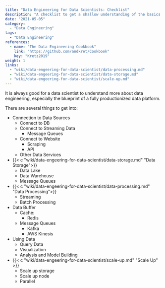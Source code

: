 ```yaml
---
title: "Data Engineering for Data Scientists: Checklist"
description: "A checklist to get a shallow understanding of the basics and the ecosystem"
date: "2021-05-05"
category:
  - "Data Engineering"
tags:
  - "Data Engineering"
references:
  - name: "The Data Engineering Cookbook"
    link: "https://github.com/andkret/Cookbook"
    key: "Kretz2019"
weight: 1
links:
  - "wiki/data-engeering-for-data-scientist/data-processing.md"
  - "wiki/data-engeering-for-data-scientist/data-storage.md"
  - "wiki/data-engeering-for-data-scientist/scale-up.md"
---
```


It is always good for a data scientist to understand more about data engineering, especially the blueprint of a fully productionized data platform.

There are several things to get into:

- Connection to Data Sources
  - Connect to DB
  - Connect to Streaming Data
    - Message Queues
  - Connect to Website
    - Scraping
    - API
  - Other Data Services
- {{< c "wiki/data-engeering-for-data-scientist/data-storage.md" "Data Storage">}}
  - Data Lake
  - Data Warehouse
  - Message Queues
- {{< c "wiki/data-engeering-for-data-scientist/data-processing.md" "Data Processing">}}
  - Streaming
  - Batch Processing
- Data Buffer
  - Cache:
    - Redis
  - Message Queues
    - Kafka
    - AWS Kinesis
- Using Data
  - Query Data
  - Visualization
  - Analysis and Model Building
- {{< c "wiki/data-engeering-for-data-scientist/scale-up.md" "Scale Up" >}}
  - Scale up storage
  - Scale up node
  - Parallel